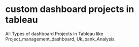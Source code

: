 # custom dashboard projects in tableau
All Types of dashboard Projects in Tableau like Project_management_dashboard, Uk_bank_Analysis. 
